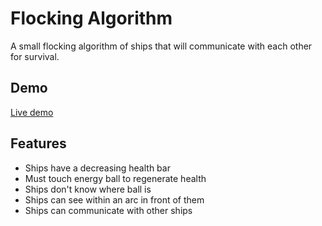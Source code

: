 
# Flocking Algorithm

A small flocking algorithm of ships that will communicate with each other for survival.

## Demo

[Live demo](https://darrenxu94.github.io/Flocking/)
  
## Features

- Ships have a decreasing health bar
- Must touch energy ball to regenerate health
- Ships don't know where ball is
- Ships can see within an arc in front of them
- Ships can communicate with other ships
